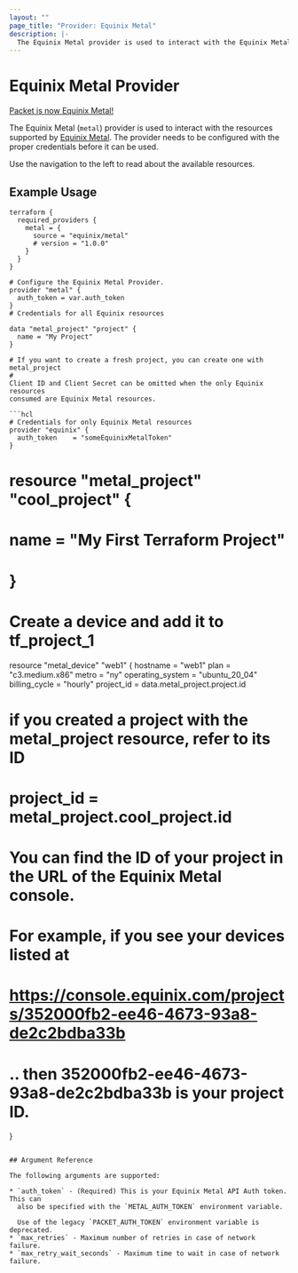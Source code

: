 ```yaml
---
layout: ""
page_title: "Provider: Equinix Metal"
description: |-
  The Equinix Metal provider is used to interact with the Equinix Metal Host API.
---
```


# Equinix Metal Provider

[Packet is now Equinix Metal!](https://blog.equinix.com/blog/2020/10/06/equinix-metal-metal-and-more/)

The Equinix Metal (`metal`) provider is used to interact with the resources supported by [Equinix Metal](https://metal.equinix.com/).
The provider needs to be configured with the proper credentials before it can be used.

Use the navigation to the left to read about the available resources.

## Example Usage

```hcl
terraform {
  required_providers {
    metal = {
      source = "equinix/metal"
      # version = "1.0.0"
    }
  }
}

# Configure the Equinix Metal Provider.
provider "metal" {
  auth_token = var.auth_token
}
# Credentials for all Equinix resources

data "metal_project" "project" {
  name = "My Project"
}

# If you want to create a fresh project, you can create one with metal_project
#
Client ID and Client Secret can be omitted when the only Equinix resources
consumed are Equinix Metal resources.

```hcl
# Credentials for only Equinix Metal resources
provider "equinix" {
  auth_token    = "someEquinixMetalToken"
}
```

# resource "metal_project" "cool_project" {
#   name           = "My First Terraform Project"
# }

# Create a device and add it to tf_project_1
resource "metal_device" "web1" {
  hostname         = "web1"
  plan             = "c3.medium.x86"
  metro            = "ny"
  operating_system = "ubuntu_20_04"
  billing_cycle    = "hourly"
  project_id       = data.metal_project.project.id

  # if you created a project with the metal_project resource, refer to its ID
  # project_id       = metal_project.cool_project.id

  # You can find the ID of your project in the URL of the Equinix Metal console.
  # For example, if you see your devices listed at
  # https://console.equinix.com/projects/352000fb2-ee46-4673-93a8-de2c2bdba33b
  # .. then 352000fb2-ee46-4673-93a8-de2c2bdba33b is your project ID.
}
```

## Argument Reference

The following arguments are supported:

* `auth_token` - (Required) This is your Equinix Metal API Auth token. This can
  also be specified with the `METAL_AUTH_TOKEN` environment variable.

  Use of the legacy `PACKET_AUTH_TOKEN` environment variable is deprecated.
* `max_retries` - Maximum number of retries in case of network failure.
* `max_retry_wait_seconds` - Maximum time to wait in case of network failure.
